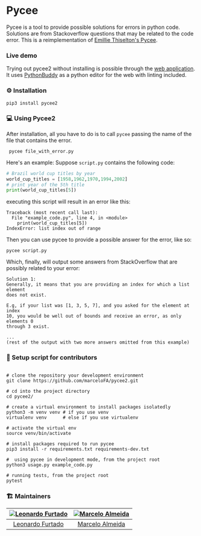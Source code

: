 # Pycee

Pycee is a tool to provide possible solutions for errors in python code. 
Solutions are from Stackoverflow questions that may be related to the code error.
This is a reimplementation of [Emillie Thiselton's Pycee](https://github.com/EmillieT/Pycee).

### Live demo
Trying out pycee2 without installing is possible through the [web application](https://pycee.herokuapp.com).
It uses [PythonBuddy](https://github.com/marceloFA/PythonBuddy) as a python editor for the web with linting included.

### :gear: Installation

```console
pip3 install pycee2
```

### :computer: Using Pycee2

After installation, all you have to do is to call ``pycee`` passing the name of the file that contains the error.

```console
 pycee file_with_error.py 
 ```

Here's an example: 
Suppose ``script.py`` contains the following code:
```python
# Brazil world cup titles by year
world_cup_titles = [1958,1962,1970,1994,2002]
# print year of the 5th title
print(world_cup_titles[5])
```
executing this script will result in an error like this:
```console
Traceback (most recent call last):
  File "example_code.py", line 4, in <module>
    print(world_cup_titles[5])
IndexError: list index out of range
```
Then you can use pycee to provide a possible answer for the error, like so:
```console
pycee script.py
```
Which, finally, will output some answers from StackOverflow that are possibly related to your error:
```console
Solution 1:
Generally, it means that you are providing an index for which a list element
does not exist.

E.g, if your list was [1, 3, 5, 7], and you asked for the element at index
10, you would be well out of bounds and receive an error, as only elements 0
through 3 exist.

... 
(rest of the output with two more answers omitted from this example)
```

### :construction_worker: Setup script for contributors

```console

# clone the repository your development environment
git clone https://github.com/marceloFA/pycee2.git

# cd into the project directory
cd pycee2/

# create a virtual environment to install packages isolatedly
python3 -m venv venv # if you use venv
virtualenv venv      # else if you use virtualenv

# activate the virtual env
source venv/bin/activate

# install packages required to run pycee
pip3 install -r requirements.txt requirements-dev.txt

#  using pycee in development mode, from the project root
python3 usage.py example_code.py 

# running tests, from the project root
pytest
```

### :building_construction: Maintainers

| [![Leonardo Furtado](https://github.com/LeonardoFurtado.png?size=100)](https://twitter.com/furtleo) | [![Marcelo Almeida](https://github.com/marceloFA.png?size=100)](https://github.com/marceloFA) |
| :-----------------------------------------------------------------------------------------------: | :-----------------------------------------------------------------------------------------------: |
|          [Leonardo Furtado](https://github.com/LeonardoFurtado)                                           |          [Marcelo Almeida](https://github.com/marceloFA)      
